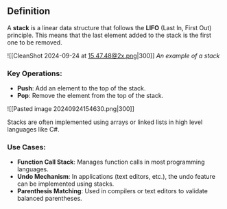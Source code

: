 ## Definition
A **stack** is a linear data structure that follows the **LIFO** (Last In, First Out) principle. This means that the last element added to the stack is the first one to be removed.

![[CleanShot 2024-09-24 at 15.47.48@2x.png|300]]
*An example of a stack*

### Key Operations:
- **Push**: Add an element to the top of the stack.
- **Pop**: Remove the element from the top of the stack.

![[Pasted image 20240924154630.png|300]]

Stacks are often implemented using arrays or linked lists in high level languages like C#.

### Use Cases:
- **Function Call Stack**: Manages function calls in most programming languages.
- **Undo Mechanism**: In applications (text editors, etc.), the undo feature can be implemented using stacks.
- **Parenthesis Matching**: Used in compilers or text editors to validate balanced parentheses.